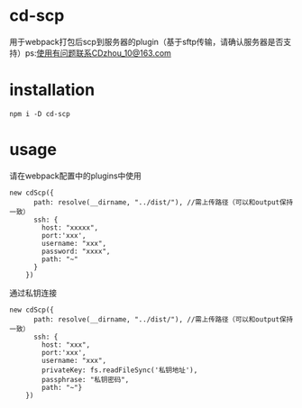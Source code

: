 # cd-scp
用于webpack打包后scp到服务器的plugin（基于sftp传输，请确认服务器是否支持）ps:使用有问题联系CDzhou_10@163.com
# installation

```
npm i -D cd-scp
```
# usage
请在webpack配置中的plugins中使用
```
new cdScp({
      path: resolve(__dirname, "../dist/"), //需上传路径（可以和output保持一致）
      ssh: {
        host: "xxxxx",
        port:'xxx',
        username: "xxx",
        password: "xxxx",
        path: "~"
      }
    })

```
通过私钥连接

```
new cdScp({
      path: resolve(__dirname, "../dist/"), //需上传路径（可以和output保持一致）
      ssh: {
        host: "xxx",
        port:'xxx',
        username: "xxx",
        privateKey: fs.readFileSync('私钥地址'),
        passphrase: "私钥密码",
        path: "~"}
    })

```


